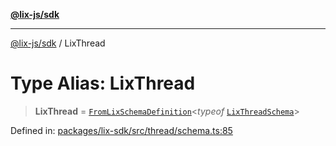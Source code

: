 [**@lix-js/sdk**](../README.md)

***

[@lix-js/sdk](../README.md) / LixThread

# Type Alias: LixThread

> **LixThread** = [`FromLixSchemaDefinition`](FromLixSchemaDefinition.md)\<*typeof* [`LixThreadSchema`](../variables/LixThreadSchema.md)\>

Defined in: [packages/lix-sdk/src/thread/schema.ts:85](https://github.com/opral/monorepo/blob/3bcc1f95be292671fbdc30a84e807512030f233b/packages/lix-sdk/src/thread/schema.ts#L85)
